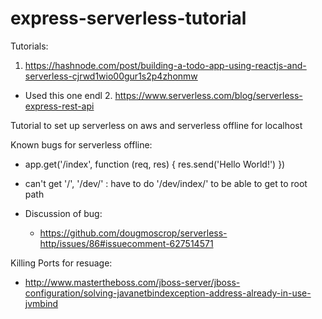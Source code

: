 
# express-serverless-tutorial

Tutorials:
  1. https://hashnode.com/post/building-a-todo-app-using-reactjs-and-serverless-cjrwd1wio00gur1s2p4zhonmw

  - Used this one endl
    2. https://www.serverless.com/blog/serverless-express-rest-api

Tutorial to set up serverless on aws and serverless offline for localhost 

Known bugs for serverless offline:
  - app.get('/index', function (req, res) {
      res.send('Hello World!')
    })
   - can't get '/', '/dev/' : have to do '/dev/index/' to be able to get to root path
   
   - Discussion of bug:
      - https://github.com/dougmoscrop/serverless-http/issues/86#issuecomment-627514571


Killing Ports for resuage:
- http://www.mastertheboss.com/jboss-server/jboss-configuration/solving-javanetbindexception-address-already-in-use-jvmbind
